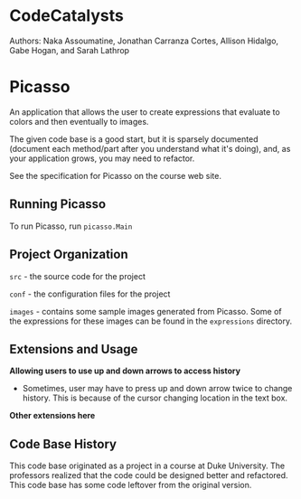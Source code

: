 # CodeCatalysts
Authors: Naka Assoumatine, Jonathan Carranza Cortes, Allison Hidalgo, Gabe Hogan, and Sarah Lathrop


# Picasso

An application that allows the user to create expressions that
evaluate to colors and then eventually to images.

The given code base is a good start, but it is sparsely documented
(document each method/part after you understand what it's doing), and,
as your application grows, you may need to refactor.

See the specification for Picasso on the course web site.

## Running Picasso

To run Picasso, run `picasso.Main`

## Project Organization

`src` - the source code for the project

`conf` - the configuration files for the project

`images` - contains some sample images generated from Picasso. Some of the expressions for these images can be found in the `expressions` directory.

## Extensions and Usage
**Allowing users to use up and down arrows to access history**

- Sometimes, user may have to press up and down arrow twice to change history. This is because of the cursor changing location in the text box.

**Other extensions here**

## Code Base History

This code base originated as a project in a course at Duke University.  The professors realized that the code could be designed better and refactored.  This code base has some code leftover from the original version.
